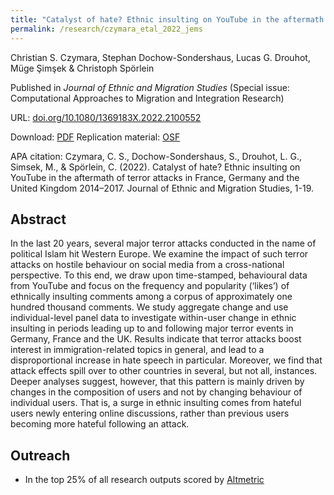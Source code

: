 ```yaml
---
title: "Catalyst of hate? Ethnic insulting on YouTube in the aftermath of terror attacks in France, Germany and the United Kingdom 2014–2017"
permalink: /research/czymara_etal_2022_jems
---
```

Christian S. Czymara, Stephan Dochow-Sondershaus, Lucas G. Drouhot, Müge Şimşek & Christoph Spörlein

Published in *Journal of Ethnic and Migration Studies* (Special issue: Computational Approaches to Migration and Integration Research)

URL: [doi.org/10.1080/1369183X.2022.2100552](https://doi.org/10.1080/1369183X.2022.2100552)

Download: [PDF](https://czymara.github.io/files/Czymara_2022_Catalyst-of-hate-Ethnic-insulting-on-YouTube.pdf)
Replication material: [OSF](https://osf.io/mxncq/)

APA citation: Czymara, C. S., Dochow-Sondershaus, S., Drouhot, L. G., Simsek, M., & Spörlein, C. (2022). Catalyst of hate? Ethnic insulting on YouTube in the aftermath of terror attacks in France, Germany and the United Kingdom 2014–2017. Journal of Ethnic and Migration Studies, 1-19.

Abstract
------
In the last 20 years, several major terror attacks conducted in the name of political Islam hit Western Europe. We examine the impact of such terror attacks on hostile behaviour on social media from a cross-national perspective. To this end, we draw upon time-stamped, behavioural data from YouTube and focus on the frequency and popularity (‘likes’) of ethnically insulting comments among a corpus of approximately one hundred thousand comments. We study aggregate change and use individual-level panel data to investigate within-user change in ethnic insulting in periods leading up to and following major terror events in Germany, France and the UK. Results indicate that terror attacks boost interest in immigration-related topics in general, and lead to a disproportional increase in hate speech in particular. Moreover, we find that attack effects spill over to other countries in several, but not all, instances. Deeper analyses suggest, however, that this pattern is mainly driven by changes in the composition of users and not by changing behaviour of individual users. That is, a surge in ethnic insulting comes from hateful users newly entering online discussions, rather than previous users becoming more hateful following an attack.

Outreach
------
- In the top 25% of all research outputs scored by [Altmetric](https://routledge.altmetric.com/details/134134587)

